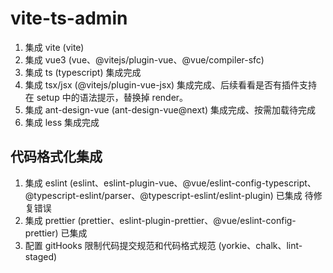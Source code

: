 # vite-ts-admin

1. 集成 vite (vite)
2. 集成 vue3 (vue、@vitejs/plugin-vue、@vue/compiler-sfc)
3. 集成 ts (typescript) 集成完成
4. 集成 tsx/jsx (@vitejs/plugin-vue-jsx) 集成完成、后续看看是否有插件支持在 setup 中的语法提示，替换掉 render。
5. 集成 ant-design-vue (ant-design-vue@next) 集成完成、按需加载待完成
6. 集成 less 集成完成

## 代码格式化集成

1. 集成 eslint (eslint、eslint-plugin-vue、@vue/eslint-config-typescript、@typescript-eslint/parser、@typescript-eslint/eslint-plugin) 已集成 待修复错误
2. 集成 prettier (prettier、eslint-plugin-prettier、@vue/eslint-config-prettier) 已集成
3. 配置 gitHooks 限制代码提交规范和代码格式规范 (yorkie、chalk、lint-staged)
